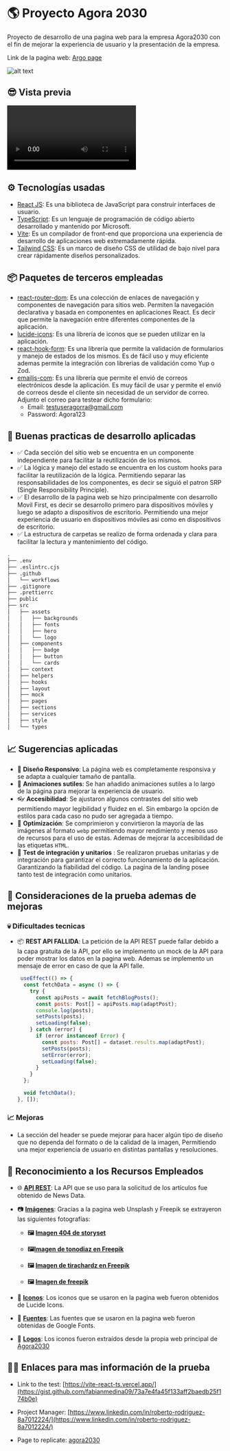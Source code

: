 # 🌎 Proyecto Agora 2030

Proyecto de desarrollo de una pagina web para la empresa Agora2030 con el fin de mejorar la experiencia de usuario y la presentación de la empresa.

Link de la pagina web: [Argo page](https://adiazt01.github.io/argo-webpage/)

![alt text](webpage.png)

## 😎 Vista previa

<video controls src="test_8La0h07a.mp4" title="Title"></video>

## ⚙ Tecnologías usadas

- [React JS](https://reactjs.org/): Es una biblioteca de JavaScript para construir interfaces de usuario.
- [TypeScript](https://www.typescriptlang.org/): Es un lenguaje de programación de código abierto desarrollado y mantenido por Microsoft.
- [Vite](https://vitejs.dev/): Es un compilador de front-end que proporciona una experiencia de desarrollo de aplicaciones web extremadamente rápida.
- [Tailwind CSS](https://tailwindcss.com/): Es un marco de diseño CSS de utilidad de bajo nivel para crear rápidamente diseños personalizados.

## 📦 Paquetes de terceros empleadas

- [react-router-dom](https://www.npmjs.com/package/react-router-dom): Es una colección de enlaces de navegación y componentes de navegación para sitios web. Permiten la navegación declarativa y basada en componentes en aplicaciones React. Es decir que permite la navegación entre diferentes componentes de la aplicación.
- [lucide-icons](https://www.npmjs.com/package/lucide): Es una librería de iconos que se pueden utilizar en la aplicación.
- [react-hook-form](https://www.npmjs.com/package/react-hook-form): Es una librería que permite la validación de formularios y manejo de estados de los mismos. Es de fácil uso y muy eficiente ademas permite la integración con librerias de validación como Yup o Zod.
- [emailjs-com](https://www.npmjs.com/package/emailjs-com): Es una librería que permite el envió de correos electrónicos desde la aplicación. Es muy fácil de usar y permite el envió de correos desde el cliente sin necesidad de un servidor de correo. Adjunto el correo para testear dicho formulario:
  - Email: <testuseragorra@gmail.com>
  - Password: Agora123

## 🌌 Buenas practicas de desarrollo aplicadas

- ✅ Cada sección del sitio web se encuentra en un componente independiente para facilitar la reutilización de los mismos.
- ✅ La lógica y manejo del estado se encuentra en los custom hooks para facilitar la reutilización de la lógica. Permitiendo separar las responsabilidades de los componentes, es decir se siguió el patron SRP (Single Responsibility Principle).
- ✅ El desarrollo de la pagina web se hizo principalmente con desarrollo Movil First, es decir se desarrollo primero para dispositivos móviles y luego se adapto a dispositivos de escritorio. Permitiendo una mejor experiencia de usuario en dispositivos móviles asi como en dispositivos de escritorio.
- ✅ La estructura de carpetas se realizo de forma ordenada y clara para facilitar la lectura y mantenimiento del código.

```bash
.
├── .env
├── .eslintrc.cjs
├── .github
│   └── workflows
├── .gitignore
├── .prettierrc
├── public
├── src
│   ├── assets
│   │   ├── backgrounds
│   │   ├── fonts
│   │   ├── hero
│   │   └── logo
│   ├── components
│   │   ├── badge
│   │   ├── button
│   │   └── cards
│   ├── context
│   ├── helpers
│   ├── hooks
│   ├── layout
│   ├── mock
│   ├── pages
│   ├── sections
│   ├── services
│   ├── style
│   └── types
```

## 📈 Sugerencias aplicadas

- 📱 **Diseño Responsivo**: La página web es completamente responsiva y se adapta a cualquier tamaño de pantalla.
- 🎨 **Animaciones sutiles**: Se han añadido animaciones sutiles a lo largo de la página para mejorar la experiencia de usuario.
- 👓 **Accesibilidad**: Se ajustaron algunos contrastes del sitio web permitiendo mayor legibilidad y fluidez en el. Sin embargo la opción de estilos para cada caso no pudo ser agregada a tiempo.
- 👟 **Optimización**: Se comprimieron y convirtieron la mayoría de las imágenes al formato `webp` permitiendo mayor rendimiento y menos uso de recursos para el uso de estas. Ademas de mejorar la accesibilidad de las etiquetas `HTML`.
- 🧪 **Test de integración y unitarios** : Se realizaron pruebas unitarias y de integración para garantizar el correcto funcionamiento de la aplicación. Garantizando la fiabilidad del código. La pagina de la landing posee tanto test de integración como unitarios.

## 🚀 Consideraciones de la prueba ademas de mejoras

### 💀 Dificultades tecnicas

- 📦 **REST API FALLIDA**: La petición de la API REST puede fallar debido a la capa gratuita de la API, por ello se implemento un mock de la API para poder mostrar los datos en la pagina web. Ademas se implemento un mensaje de error en caso de que la API falle.

  ```javascript
   useEffect(() => {
    const fetchData = async () => {
      try {
        const apiPosts = await fetchBlogPosts();
        const posts: Post[] = apiPosts.map(adaptPost);
        console.log(posts);
        setPosts(posts);
        setLoading(false);
      } catch (error) {
        if (error instanceof Error) {
          const posts: Post[] = dataset.results.map(adaptPost);
          setPosts(posts);
          setError(error);
          setLoading(false);
        }
      }
    };

    void fetchData();
  }, []);
  ```

### 📈 Mejoras

- La sección del header se puede mejorar para hacer algún tipo de diseño que no dependa del formato o de la calidad de la imagen, Permitiendo una mejor experiencia de usuario en distintas pantallas y resoluciones.

## 👥 Reconocimiento a los Recursos Empleados

- 🌐 **[API REST](https://newsdata.io/)**: La API que se uso para la solicitud de los artículos fue obtenido de News Data.

- 📷 **[Imágenes](https://unsplash.com)**: Gracias a la pagina web Unsplash y Freepik se extrayeron las siguientes fotografías:

  - **🖼 [Imagen 404 de storyset](https://www.freepik.com/free-vector/oops-404-error-with-broken-robot-concept-illustration_13315300.htm#query=404%20page%20found&position=3&from_view=keyword&track=ais&uuid=4d518585-71c1-43e5-b0b1-0b9753d3231b)**

  - **🖼[Imagen de tonodiaz en Freepik](https://www.freepik.es/foto-gratis/tengo-negocio-crecimiento-retrato-bella-empresaria-sonriendo-haciendo-contacto-visual-mientras-prepara-paquetes-listos-enviar-clientes_27999290.htm#query=emprendedor&position=2&from_view=keyword&track=sph&uuid=12bbbd49-7d3a-4382-9277-f10154892fce)**

  - **🖼 [Imagen de tirachardz en Freepik](https://www.freepik.es/foto-gratis/hombres-negocios-asiaticos-mujeres-negocios-que-reunen-intercambiar-ideas-sobre-aplicacion-planificacion-diseno-web-creativo-desarrollar-diseno-plantilla-proyectos-telefonos-moviles-que-trabajan-juntos-oficina-pequena_10075056.htm#fromView=search&page=1&position=30&uuid=2e8d5629-c8df-4c74-883c-a55e22e7e40f)**

  - **🖼 [Imagen de freepik](https://www.freepik.es/foto-gratis/mujer-segura-invernadero_1957110.htm#fromView=search&page=1&position=1&uuid=90631e0c-506c-4cc1-8b24-75745a6909dd)**

- 🎨 **[Iconos](https://lucide.netlify.app/)**: Los iconos que se usaron en la pagina web fueron obtenidos de Lucide Icons.

- 🎨 **[Fuentes](https://fonts.google.com/)**: Las fuentes que se usaron en la pagina web fueron obtenidas de Google Fonts.

- 🎁 **[Logos](https://agora2030.org/)**: Los iconos fueron extraídos desde la propia web principal de [Agora2030](https://agora2030.org/)

## 👩‍💻 Enlaces para mas información de la prueba

- Link to the test: [https://vite-react-ts.vercel.app/](https://gist.github.com/fabianmedina09/73a7e4fa45f133aff2baedb25f174b0e)

- Project Manager: [https://www.linkedin.com/in/roberto-rodriguez-8a7012224/](https://www.linkedin.com/in/roberto-rodriguez-8a7012224/)

- Page to replicate: [agora2030](https://agora2030.org/)
